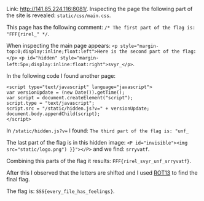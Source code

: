 Link: http://141.85.224.116:8081/.
Inspecting the page the following part of the site is revealed: ```static/css/main.css```.

This page has the following comment: ```/* The first part of the flag is: "FFF{rirel_" */```.

When inspecting the main page appears:
```<p style="margin-top:0;display:inline;float:left">Here is the second part of the flag:</p>```
```<p id="hidden" style="margin-left:5px;display:inline:float:right">svyr_</p>```.

In the following code I found another page:
```
<script type="text/javascript" language="javascript">  
var versionUpdate = (new Date()).getTime();  
var script = document.createElement("script");  
script.type = "text/javascript";  
script.src = "/static/hidden.js?v=" + versionUpdate;  
document.body.appendChild(script);  
</script> 
```

In ```/static/hidden.js?v=``` I found: ```The third part of the flag is: "unf_```

The last part of the flag is in this hidden image: ```<P id="invisible"><img src="static/logo.png") }}"></P>``` and we find: ```srryvatf```.

Combining this parts of the flag it results: ```FFF{rirel_svyr_unf_srryvatf}```.

After this I observed that the letters are shifted and I used [ROT13](https://gchq.github.io/CyberChef/#recipe=ROT13(true,true,false,13)&input=RkZGe3JpcmVsX3N2eXJfdW5mX3Nycnl2YXRmfQ) to find the final flag.

The flag is: ```SSS{every_file_has_feelings}```.